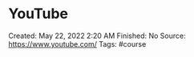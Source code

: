 # YouTube

Created: May 22, 2022 2:20 AM
Finished: No
Source: https://www.youtube.com/
Tags: #course